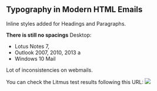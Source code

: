 ## Typography in Modern HTML Emails

Inline styles added for Headings and Paragraphs.

**There is still no spacings**
Desktop:
- Lotus Notes 7, 
- Outlook 2007, 2010, 2013 a
- Windows 10 Mail

Lot of inconsistencies on webmails.

You can check the Litmus test results following this URL:
![](https://litmus.com/checklist/emails/public/67ab994)